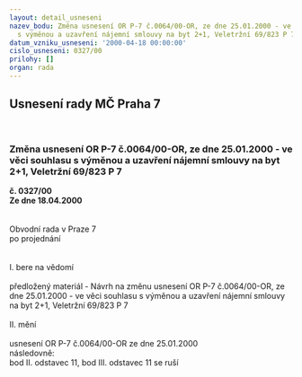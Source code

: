 ```yaml
---
layout: detail_usneseni
nazev_bodu: Změna usnesení OR P-7 č.0064/00-OR, ze dne 25.01.2000 - ve věci souhlasu
  s výměnou a uzavření nájemní smlouvy na byt 2+1, Veletržní 69/823 P 7
datum_vzniku_usneseni: '2000-04-18 00:00:00'
cislo_usneseni: 0327/00
prilohy: []
organ: rada
---
```

<div id="ucUsn_pList" class="usn">
	<span><h2>Usnesení rady MČ Praha 7 </h2>
<br></span><div class="standBody">
<span><h3>Změna usnesení OR P-7 č.0064/00-OR, ze dne 25.01.2000 - ve věci souhlasu s výměnou a uzavření nájemní smlouvy na byt 2+1, Veletržní 69/823 P 7</h3></span><div class="center">
		<strong>č. 0327/00</strong><br>
	</div>
<div class="center">
		<strong>Ze dne 18.04.2000</strong><br><br>
	</div>
<br>Obvodní rada v Praze 7<br>po projednání<br><br><br>I.	bere na vědomí<br><br> předložený materiál - Návrh na změnu usnesení OR P-7 č.0064/00-OR, ze dne 25.01.2000 - ve věci souhlasu s výměnou a uzavření nájemní smlouvy na byt 2+1, Veletržní 69/823 P 7<br><br>II.	mění <br><br>usnesení OR P-7 č.0064/00-OR  ze dne 25.01.2000<br>následovně:<br>bod II. odstavec 11,  bod III. odstavec 11 se ruší<br><br> <br>
</div>
</div>